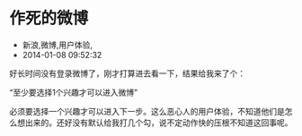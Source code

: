 # 作死的微博
- 新浪,微博,用户体验,
- 2014-01-08 09:52:32


<p>好长时间没有登录微博了，刚才打算进去看一下，结果给我来了个：</p>
<p>“至少要选择1个兴趣才可以进入微博”</p>
<p>必须要选择一个兴趣才可以进入下一步。这么恶心人的用户体验，不知道他们是怎么想出来的。还好没有默认给我打几个勾，说不定动作快的压根不知道这回事呢。</p>
